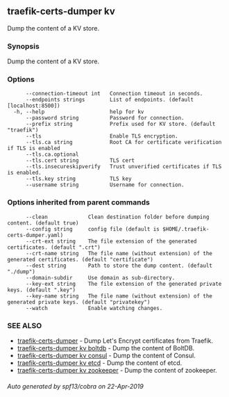 ## traefik-certs-dumper kv

Dump the content of a KV store.

### Synopsis

Dump the content of a KV store.

### Options

```
      --connection-timeout int   Connection timeout in seconds.
      --endpoints strings        List of endpoints. (default [localhost:8500])
  -h, --help                     help for kv
      --password string          Password for connection.
      --prefix string            Prefix used for KV store. (default "traefik")
      --tls                      Enable TLS encryption.
      --tls.ca string            Root CA for certificate verification if TLS is enabled
      --tls.ca.optional          
      --tls.cert string          TLS cert
      --tls.insecureskipverify   Trust unverified certificates if TLS is enabled.
      --tls.key string           TLS key
      --username string          Username for connection.
```

### Options inherited from parent commands

```
      --clean             Clean destination folder before dumping content. (default true)
      --config string     config file (default is $HOME/.traefik-certs-dumper.yaml)
      --crt-ext string    The file extension of the generated certificates. (default ".crt")
      --crt-name string   The file name (without extension) of the generated certificates. (default "certificate")
      --dest string       Path to store the dump content. (default "./dump")
      --domain-subdir     Use domain as sub-directory.
      --key-ext string    The file extension of the generated private keys. (default ".key")
      --key-name string   The file name (without extension) of the generated private keys. (default "privatekey")
      --watch             Enable watching changes.
```

### SEE ALSO

* [traefik-certs-dumper](traefik-certs-dumper.md)	 - Dump Let's Encrypt certificates from Traefik.
* [traefik-certs-dumper kv boltdb](traefik-certs-dumper_kv_boltdb.md)	 - Dump the content of BoltDB.
* [traefik-certs-dumper kv consul](traefik-certs-dumper_kv_consul.md)	 - Dump the content of Consul.
* [traefik-certs-dumper kv etcd](traefik-certs-dumper_kv_etcd.md)	 - Dump the content of etcd.
* [traefik-certs-dumper kv zookeeper](traefik-certs-dumper_kv_zookeeper.md)	 - Dump the content of zookeeper.

###### Auto generated by spf13/cobra on 22-Apr-2019

